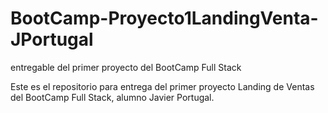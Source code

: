 # BootCamp-Proyecto1LandingVenta-JPortugal
entregable del primer proyecto del BootCamp Full Stack

Este es el repositorio para entrega del primer proyecto Landing de Ventas del BootCamp Full Stack, alumno Javier Portugal.
